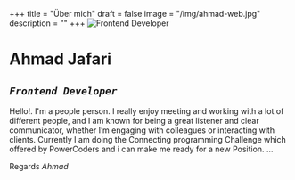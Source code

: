 +++
title = "Über mich"
draft = false
image = "/img/ahmad-web.jpg"
description = ""
+++
![](/img/ahmad-web.jpg "Frontend Developer")

# Ahmad Jafari

## _`Frontend Developer`_

Hello!. I'm a people person. I really enjoy meeting and working with a lot of different people, and I am known for being a great listener and clear communicator, whether I’m engaging with colleagues or interacting with clients. Currently I am doing the Connecting programming Challenge which offered by PowerCoders and i can make me ready for a new Position. ...

Regards
_Ahmad_

